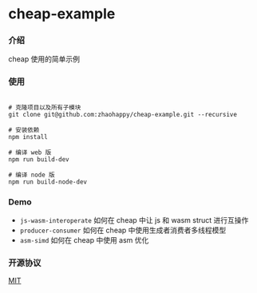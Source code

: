 cheap-example
======

### 介绍

cheap 使用的简单示例

### 使用


```shell

# 克隆项目以及所有子模块
git clone git@github.com:zhaohappy/cheap-example.git --recursive

# 安装依赖
npm install

# 编译 web 版
npm run build-dev

# 编译 node 版
npm run build-node-dev

```

### Demo

- ```js-wasm-interoperate``` 如何在 cheap 中让 js 和 wasm struct 进行互操作
- ```producer-consumer``` 如何在 cheap 中使用生成者消费者多线程模型
- ```asm-simd``` 如何在 cheap 中使用 asm 优化


### 开源协议

[MIT](https://opensource.org/licenses/MIT)
